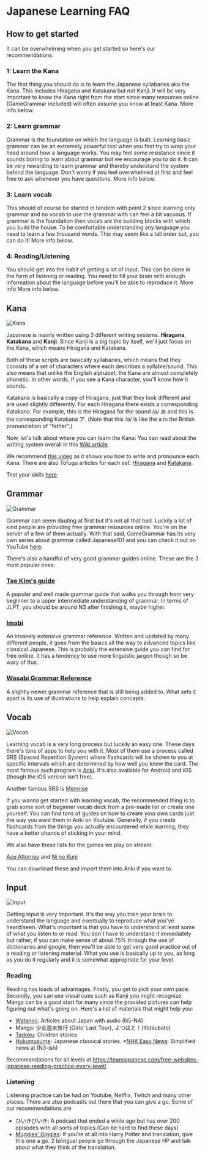 # Japanese Learning FAQ

## How to get started

It can be overwhelming when you get started so here's our recommendations:

### 1: Learn the Kana

The first thing you should do is to learn the Japanese syllabaries aka the Kana. This includes Hiragana and Katakana but not Kanji. It will be very important to know the Kana right from the start since many resources online (GameGrammar included) will often assume you know at least Kana. More info below.

### 2: Learn grammar

Grammar is the foundation on which the language is built. Learning basic grammar can be an extremely powerful tool when you first try to wrap your head around how a language works. You may feel some resistance since it sounds boring to learn about grammar but we encourage you to do it. It can be very rewarding to learn grammar and thereby understand the system behind the language. Don't worry if you feel overwhelmed at first and feel free to ask whenever you have questions. More info below. 

### 3: Learn vocab

This should of course be started in tandem with point 2 since learning only grammar and no vocab to use the grammar with can feel a bit vacuous. If grammar is the foundation then vocab are the building blocks with which you build the house. To be comfortable understanding any language you need to learn a few thousand words. This may seem like a tall order but, you can do it! More info below.

### 4: Reading/Listening

You should get into the habit of getting a lot of input. This can be done in the form of listening or reading. You need to fill your brain with enough information about the language before you'll be able to reproduce it. More info More info below.

## Kana

![Kana](https://img.ulule.com/display/9e40fdb005be589aeabeac9ce2290dc6ec76b0f9/thumbnail/640x360/presales/3/0/2/76203/kana_posters_640x360.eUx8BoAz3Y8m.png)

Japanese is mainly written using 3 different writing systems. **Hiragana**, **Katakana** and **Kanji**. Since Kanji is a big topic by itself, we'll just focus on the Kana, which means Hiragana and Katakana. 

Both of these scripts are basically syllabaries, which means that they consists of a set of characters where each describes a syllable/sound. This also means that unlike the English alphabet, the Kana are almost completely phonetic. In other words, if you see a Kana character, you'll know how it sounds. 

Katakana is basically a copy of Hiragana, just that they look different and are used slightly differently. For each Hiragana there exists a corresponding Katakana. For example, this is the Hiragana for the sound /a/ あ and this is the corresponding Katakana ア. (Note that this /a/ is like the a in the British pronunciation of "father".)

Now, let's talk about where you can learn the Kana:
You can read about the writing system overall in this [Wiki article](http://www.guidetojapanese.org/learn/category/grammar-guide/the-writing-system/).

We recommend [this video](https://youtu.be/_wZHqOghvSs) as it shows you how to write and pronounce each Kana.
There are also Tofugu articles for each set. [Hiragana](https://www.tofugu.com/japanese/learn-hiragana/) and [Katakana](https://www.tofugu.com/japanese/learn-katakana/).

Test your skills [here](https://kana.pro/).

## Grammar

![Grammar](https://tinasworlds.files.wordpress.com/2019/06/english-grammar.jpg)

Grammar can seem dauting at first but it's not all that bad. Luckily a lot of kind people are providing free grammar resources online. You're on the server of a few of them actually. With that said, GameGrammar has its very own series about grammar called Japanese101 and you can check it out on YouTube [here](https://www.youtube.com/watch?v=smwe35H6w7A).

There's also a handful of very good grammar guides online. These are the 3 most popular ones:

### [Tae Kim's guide](http://www.guidetojapanese.org/learn/grammar)

 A popular and well made grammar guide that walks you through from very beginner to a upper intermediate understanding of grammar. In terms of JLPT, you should be around N3 after finishing it, maybe higher.

### [Imabi](https://www.imabi.net/) 

An insanely extensive grammar reference. Written and updated by many different people, it goes from the basics all the way to advanced topics like classical Japanese. This is probably the extensive guide you can find for free online. It has a tendency to use more linguistic jargon though so be wary of that.
 
### [Wasabi Grammar Reference](https://www.wasabi-jpn.com/japanese-grammar/wasabis-online-japanese-grammar-reference/) 

A slightly newer grammar reference that is still being added to. What sets it apart is its use of illustrations to help explain concepts.

## Vocab

![Vocab](https://www.englishclub.com/images/vocabulary/vocabulary.jpg)

Learning vocab is a very long process but luckily an easy one. These days there's tons of apps to help you with it. Most of them use a process called SRS (Spaced Repetition System) where flashcards will be shown to you at specific intervals which are determined by how well you knew the card. The most famous such program is [Anki](https://apps.ankiweb.net/).
It's also available for Android and iOS (though the iOS version isn't free). 

Another famous SRS is [Memrise](https://www.memrise.com/)

If you wanna get started with learning vocab, the recommended thing is to grab some sort of beginner vocab deck from a pre-made list or create one yourself. You can find tons of guides on how to create your own cards just the way you want them in Anki on Youtube. Generally, if you create flashcards from the things you actually encountered while learning, they have a better chance of sticking in your mind.

We also have these lists for the games we play on stream:

[Ace Attorney](https://jisho.hlorenzi.com/list/rkE43D) and 
[Ni no Kuni](https://jisho.hlorenzi.com/list/-RdTuL)

You can download these and import them into Anki if you want to.

## Input

![Input](https://i.ytimg.com/vi/J_EQDtpYSNM/maxresdefault.jpg)

Getting input is very important. It's the way you train your brain to understand the language and eventually to reproduce what  you've heard/seen. What's important is that you have to understand at least some of what you listen to or read. You don't have to understand it immediately but rather, if you can make sense of about 75% through the use of dictionaries and google, then you'll be able to get very good practice out of a reading or listening material. What you use is basically up to you, as long as you do it regularly and it is somewhat appropriate for your level. 

### Reading

Reading has loads of advantages. Firstly, you get to pick your own pace. Secondly, you can use visual cues such as Kanji you might recognize. Manga can be a good start for many since the provided pictures can help figuring out what's  going on. Here's a list of materials that might help you:

* [Watanoc](http://watanoc.com/): Articles about Japan with audio (N5-N4)
* Manga: 少女週末旅行 (Girls' Last Tour), よつばと！(Yotsubato)
* [Tadoku](https://tadoku.org/japanese/en/free-books-en/): Children stories
* [Hukumusume](http://hukumusume.com/douwa/En/jap/index.html): Japanese classical stories.
*[NHK Easy News](https://www3.nhk.or.jp/news/easy/): Simplified news at  (N3-ish)

Recommendations for all levels at https://teamjapanese.com/free-websites-japanese-reading-practice-every-level/

### Listening

Listening practice can be had on Youtube, Netflix, Twitch and many other places. There are also podcasts out there that you can give a go. Some of our recommendations are

* ひいきびいき: A podcast that ended a while ago but has over 200 episodes with all sorts of topics.(Can be hard to find these days) 
* [Muggles' Giggles](http://mugglesgiggles.com/wordpress/): If you're at all into Harry Potter and translation, give this one a go. 2 bilingual people go through the Japanese HP and talk about what they think of the translation. 